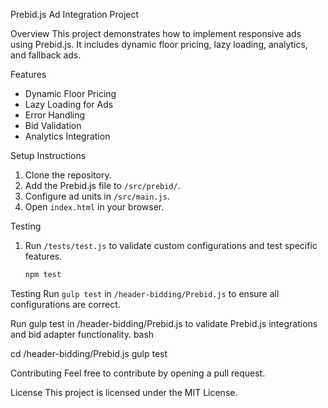 Prebid.js Ad Integration Project

 Overview
This project demonstrates how to implement responsive ads using Prebid.js. It includes dynamic floor pricing, lazy loading, analytics, and fallback ads.

 Features
- Dynamic Floor Pricing
- Lazy Loading for Ads
- Error Handling
- Bid Validation
- Analytics Integration

 Setup Instructions
1. Clone the repository.
2. Add the Prebid.js file to `/src/prebid/`.
3. Configure ad units in `/src/main.js`.
4. Open `index.html` in your browser.

Testing
1. Run `/tests/test.js` to validate custom configurations and test specific features.
   ```bash
   npm test

 Testing
Run `gulp test` in `/header-bidding/Prebid.js` to ensure all configurations are correct.

Run gulp test in /header-bidding/Prebid.js to validate Prebid.js integrations and bid adapter functionality.
bash

cd /header-bidding/Prebid.js
gulp test

Contributing
Feel free to contribute by opening a pull request.

 License
This project is licensed under the MIT License.
